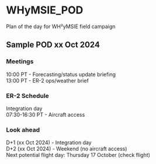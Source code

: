 # WHyMSIE_POD
Plan of the day for WH²yMSIE field campaign

## Sample POD xx Oct 2024
### Meetings
10:00 PT - Forecasting/status update briefing  
13:00 PT - ER-2 ops/weather brief  

### ER-2 Schedule
Integration day  
07:30-16:30 PT - Aircraft access  

### Look ahead
D+1 (xx Oct 2024) - Integration day  
D+2 (xx Oct 2024) - Weekend (no aircraft access)  
Next potential flight day: Thursday 17 October (check flight)
